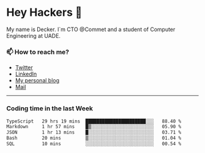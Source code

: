 # Hey Hackers 👋

My name is Decker. I`m CTO @Commet and a student of Computer Engineering at UADE.

### 📫 How to reach me?
- [Twitter](https://x.com/0xDecker) 
- [LinkedIn](https://www.linkedin.com/in/decker-urbano/) 
- [My personal blog](http://decker.sh) 
- [Mail](mailto:me@decker.sh)

---

### Coding time in the last Week

<!--START_SECTION:waka-->

```txt
TypeScript   29 hrs 19 mins  ██████████████████████░░░   88.40 %
Markdown     1 hr 57 mins    █▒░░░░░░░░░░░░░░░░░░░░░░░   05.90 %
JSON         1 hr 13 mins    █░░░░░░░░░░░░░░░░░░░░░░░░   03.71 %
Bash         20 mins         ▒░░░░░░░░░░░░░░░░░░░░░░░░   01.04 %
SQL          10 mins         ░░░░░░░░░░░░░░░░░░░░░░░░░   00.54 %
```

<!--END_SECTION:waka-->
